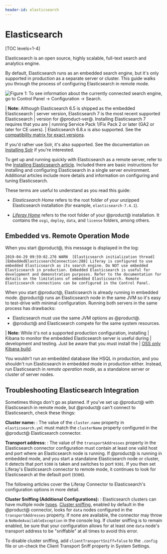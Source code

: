 ```yaml
---
header-id: elasticsearch
---
```


# Elasticsearch

[TOC levels=1-4]

Elasticsearch is an open source, highly scalable, full-text search and
analytics engine.

By default, Elasticsearch runs as an embedded search engine, but it's only
supported in production as a separate server or cluster. This guide walks you
through the process of configuring Elasticsearch in remote mode.

![Figure 1: To see information about the currently connected search engine, go to _Control Panel_ &rarr; _Configuration_ &rarr; _Search_.](../../../images/search-admin-engineinfo.png)

| **Note:** Although Elasticsearch 6.5 is shipped as the embedded Elasticsearch
| server version, Elasticsearch 7 is the most recent supported Elasticsearch
| version for @product-ver@. Installing Elasticsearch 7 requires that you are
| running Service Pack 1/Fix Pack 2 or later (GA2 or later for CE users).
| Elasticsearch 6.8.x is also supported. See the [compatibility matrix for exact versions](https://www.liferay.com/documents/10182/246659966/Liferay+DXP+7.2+Compatibility+Matrix.pdf/ed234765-db47-c4ad-7c82-2acb4c73b0f9).

If you'd rather use Solr, it's also supported. See the documentation on
[Installing Solr](/docs/7-2/deploy/-/knowledge_base/d/installing-solr) 
if you're interested.

To get up and running quickly with Elasticsearch as a remote server, refer to
the 
[Installing Elasticsearch article](/docs/7-2/deploy/-/knowledge_base/d/installing-elasticsearch).
Included there are basic instructions for installing and configuring
Elasticsearch in a single server environment. Additional articles include more
details and information on configuring and tuning Elasticsearch. 

These terms are useful to understand as you read this guide:

-  *Elasticsearch Home* refers to the root folder of your unzipped Elasticsearch
   installation (for example, `elasticsearch-7.4.1`). 

-  [*Liferay Home*](/docs/7-2/deploy/-/knowledge_base/d/liferay-home)
   refers to the root folder of your @product@ installation. It contains the
   `osgi`, `deploy`, `data`, and `license` folders, among others.

## Embedded vs. Remote Operation Mode

When you start @product@, this message is displayed in the log: 

    2019-04-29 09:59:02.276 WARN  [Elasticsearch initialization thread][EmbeddedElasticsearchConnection:288] Liferay is configured to use embedded Elasticsearch as its search engine. Do NOT use embedded Elasticsearch in production. Embedded Elasticsearch is useful for development and demonstration purposes. Refer to the documentation for details on the limitations of embedded Elasticsearch. Remote Elasticsearch connections can be configured in the Control Panel.

When you start @product@, Elasticsearch is already running in embedded mode.
@product@ runs an Elasticsearch node in the same JVM so it's easy to test-drive
with minimal configuration. Running both servers in the same process has
drawbacks:

-  Elasticsearch must use the same JVM options as @product@.
-  @product@ and Elasticsearch compete for the same system resources. 

| **Note:** While it's not a supported production configuration, installing
| Kibana to monitor the embedded Elasticsearch server is useful during
| development and testing. Just be aware that you must install the
| [OSS only Kibana build](https://www.elastic.co/downloads/kibana-oss).

You wouldn't run an embedded database like HSQL in production, and you shouldn't
run Elasticsearch in embedded mode in production either. Instead, run
Elasticsearch in *remote operation mode*, as a standalone server or cluster of
server nodes.

## Troubleshooting Elasticsearch Integration

Sometimes things don't go as planned. If you've set up @product@ with
Elasticsearch in remote mode, but @product@ can't connect to Elasticsearch, check
these things:

**Cluster name:** 
: The value of the `cluster.name` property in `elasticsearch.yml` must match
the `clusterName` property configured in the @product@ Elasticsearch connector.

**Transport address:** 
: The value of the `transportAddresses` property in the Elasticsearch connector
configuration must contain at least one valid host and port where an
Elasticsearch node is running. If @product@ is running in embedded mode, and
you start a standalone Elasticsearch node or cluster, it detects that port
`9300` is taken and switches to port `9301`. If you then set Liferay's
Elasticsearch connector to remote mode, it continues to look for Elasticsearch
at the default port (`9300`).

The following articles cover the Liferay Connector to Elasticsearch's
configuration options in more detail.

**Cluster Sniffing (Additional Configurations):**
: Elasticsearch clusters can have multiple node 
[types](https://www.elastic.co/guide/en/elasticsearch/reference/7.x/modules-node.html#modules-node).
[Cluster sniffing](https://www.elastic.co/guide/en/elasticsearch/client/java-api/7.x/transport-client.html), 
enabled by default in the @product@ connector, looks for `data` nodes
configured in the `transportAddresses` property. If none are available, the
connector may throw a `NoNodeAvailableException` in the console log. If cluster
sniffing is to remain enabled, be sure that your configuration allows for at
least one `data` node's transport address to be "sniffable" at all times to
avoid this error.

To disable cluster sniffing, add `clientTransportSniff=false` to the `.config`
file or un-check the Client Transport Sniff property in System Settings.
